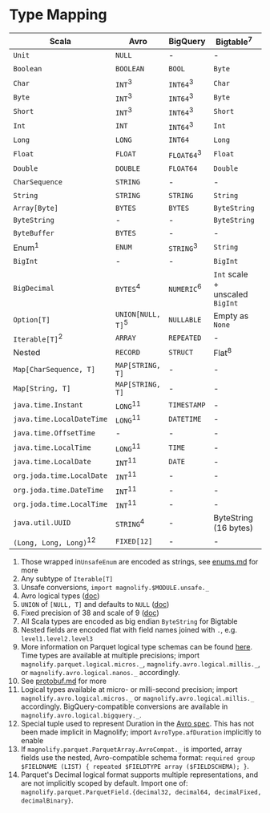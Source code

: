 Type Mapping
============

| Scala                             | Avro                         | BigQuery               | Bigtable<sup>7</sup>            | Datastore             | Parquet                           | Protobuf                | TensorFlow          |
|-----------------------------------|------------------------------|------------------------|---------------------------------|-----------------------|-----------------------------------|-------------------------|---------------------|
| `Unit`                            | `NULL`                       | -                      | -                               | `Null`                | -                                 | -                       | -                   |
| `Boolean`                         | `BOOLEAN`                    | `BOOL`                 | `Byte`                          | `Boolean`             | `BOOLEAN`                         | `Boolean`               | `INT64`<sup>3</sup> |
| `Char`                            | `INT`<sup>3</sup>            | `INT64`<sup>3</sup2>   | `Char`                          | `Integer`<sup>3</sup> | `INT32`<sup>3</sup>               | `Int`<sup>3</sup>       | `INT64`<sup>3</sup> |
| `Byte`                            | `INT`<sup>3</sup>            | `INT64`<sup>3</sup2>   | `Byte`                          | `Integer`<sup>3</sup> | `INT32`<sup>9</sup>               | `Int`<sup>3</sup>       | `INT64`<sup>3</sup> |
| `Short`                           | `INT`<sup>3</sup>            | `INT64`<sup>3</sup2>   | `Short`                         | `Integer`<sup>3</sup> | `INT32`<sup>9</sup>               | `Int`<sup>3</sup>       | `INT64`<sup>3</sup> |
| `Int`                             | `INT`                        | `INT64`<sup>3</sup2>   | `Int`                           | `Integer`<sup>3</sup> | `INT32`<sup>9</sup>               | `Int`                   | `INT64`<sup>3</sup> |
| `Long`                            | `LONG`                       | `INT64`                | `Long`                          | `Integer`             | `INT64`<sup>9</sup>               | `Long`                  | `INT64`             |
| `Float`                           | `FLOAT`                      | `FLOAT64`<sup>3</sup2> | `Float`                         | `Double`<sup>3</sup>  | `FLOAT`                           | `Float`                 | `FLOAT`             |
| `Double`                          | `DOUBLE`                     | `FLOAT64`              | `Double`                        | `Double`              | `DOUBLE`                          | `Double`                | `FLOAT`<sup>3</sup> |
| `CharSequence`                    | `STRING`                     | -                      | -                               | -                     | -                                 | -                       | -                   |
| `String`                          | `STRING`                     | `STRING`               | `String`                        | `String`              | `BINARY`                          | `String`                | `BYTES`<sup>3</sup> |
| `Array[Byte]`                     | `BYTES`                      | `BYTES`                | `ByteString`                    | `Blob`                | `BINARY`                          | `ByteString`            | `BYTES`             |
| `ByteString`                      | -                            | -                      | `ByteString`                    | `Blob`                | -                                 | `ByteString`            | `BYTES`             |
| `ByteBuffer`                      | `BYTES`                      | -                      | -                               |                       | -                                 | -                       | -                   |
| Enum<sup>1</sup>                  | `ENUM`                       | `STRING`<sup>3</sup2>  | `String`                        | `String`<sup>3</sup>  | `BINARY`/`ENUM`<sup>9</sup>       | Enum                    | `BYTES`<sup>3</sup> |
| `BigInt`                          | -                            | -                      | `BigInt`                        | -                     | -                                 | -                       | -                   |
| `BigDecimal`                      | `BYTES`<sup>4</sup>          | `NUMERIC`<sup>6</sup2> | `Int` scale + unscaled `BigInt` | -                     | `LOGICAL[DECIMAL]`<sup>9,14</sup> | -                       | -                   |
| `Option[T]`                       | `UNION[NULL, T]`<sup>5</sup> | `NULLABLE`             | Empty as `None`                 | Absent as `None`      | `OPTIONAL`                        | `optional`<sup>10</sup> | Size <= 1           |
| `Iterable[T]`<sup>2</sup>         | `ARRAY`                      | `REPEATED`             | -                               | `Array`               | `REPEATED`<sup>13</sup>           | `repeated`              | Size >= 0           |
| Nested                            | `RECORD`                     | `STRUCT`               | Flat<sup>8</sup>                | `Entity`              | Group                             | `Message`               | Flat<sup>8</sup>    |
| `Map[CharSequence, T]`            | `MAP[STRING, T]`             | -                      | -                               | -                     | -                                 | -                       |                     |
| `Map[String, T]`                  | `MAP[STRING, T]`             | -                      | -                               | -                     | -                                 | -                       | -                   |
| `java.time.Instant`               | `LONG`<sup>11</sup>          | `TIMESTAMP`            | -                               | `Timestamp`           | `LOGICAL[TIMESTAMP]`<sup>9</sup>  | -                       | -                   |
| `java.time.LocalDateTime`         | `LONG`<sup>11</sup>          | `DATETIME`             | -                               | -                     | `LOGICAL[TIMESTAMP]`<sup>9</sup>  | -                       | -                   |
| `java.time.OffsetTime`            | -                            | -                      | -                               | -                     | `LOGICAL[TIME]`<sup>9</sup>       | -                       | -                   |
| `java.time.LocalTime`             | `LONG`<sup>11</sup>          | `TIME`                 | -                               | -                     | `LOGICAL[TIME]`<sup>9</sup>       | -                       | -                   |
| `java.time.LocalDate`             | `INT`<sup>11</sup>           | `DATE`                 | -                               | -                     | `LOGICAL[DATE]`<sup>9</sup>       | -                       | -                   |
| `org.joda.time.LocalDate`         | `INT`<sup>11</sup>           | -                      | -                               | -                     | -                                 | -                       | -                   |
| `org.joda.time.DateTime`          | `INT`<sup>11</sup>           | -                      | -                               | -                     | -                                 | -                       | -                   |
| `org.joda.time.LocalTime`         | `INT`<sup>11</sup>           | -                      | -                               | -                     | -                                 | -                       | -                   |
 | `java.util.UUID`                  | `STRING`<sup>4</sup>         | -                      | ByteString (16 bytes)           | -                     | `FIXED[16]`<sup>9</sup>           | -                       | -                   |
 | `(Long, Long, Long)`<sup>12</sup> | `FIXED[12]`                  | -                      | -                               | -                     | -                                 | -                       | -                   |

1. Those wrapped in`UnsafeEnum` are encoded as strings, see [enums.md](https://github.com/spotify/magnolify/blob/master/docs/enums.md) for more
2. Any subtype of `Iterable[T]`
3. Unsafe conversions, `import magnolify.$MODULE.unsafe._`
4. Avro logical types ([doc](https://avro.apache.org/docs/current/spec.html#Logical+Types))
5. `UNION` of `[NULL, T]` and defaults to `NULL` ([doc](https://avro.apache.org/docs/current/spec.html#Unions))
6. Fixed precision of 38 and scale of 9 ([doc](https://cloud.google.com/bigquery/docs/reference/standard-sql/data-types#numeric-type))
7. All Scala types are encoded as big endian `ByteString` for Bigtable
8. Nested fields are encoded flat with field names joined with `.`, e.g. `level1.level2.level3`
9. More information on Parquet logical type schemas can be found [here](https://github.com/apache/parquet-format/blob/master/LogicalTypes.md). Time types are available at multiple precisions; import `magnolify.parquet.logical.micros._`, `magnolify.avro.logical.millis._`, or `magnolify.avro.logical.nanos._` accordingly.
10. See [protobuf.md](https://github.com/spotify/magnolify/blob/master/docs/protobuf.md) for more
11. Logical types available at micro- or milli-second precision; import `magnolify.avro.logical.micros._` or `magnolify.avro.logical.millis._` accordingly. BigQuery-compatible conversions are available in `magnolify.avro.logical.bigquery._`.
12. Special tuple used to represent Duration in the [Avro spec](https://avro.apache.org/docs/1.11.0/spec.html#Duration). This has not been made implicit in Magnolify; import `AvroType.afDuration` implicitly to enable
13. If `magnolify.parquet.ParquetArray.AvroCompat._` is imported, array fields use the nested, Avro-compatible schema format: `required group $FIELDNAME (LIST) { repeated $FIELDTYPE array ($FIELDSCHEMA); }`.
14. Parquet's Decimal logical format supports multiple representations, and are not implicitly scoped by default. Import one of: `magnolify.parquet.ParquetField.{decimal32, decimal64, decimalFixed, decimalBinary}`.
